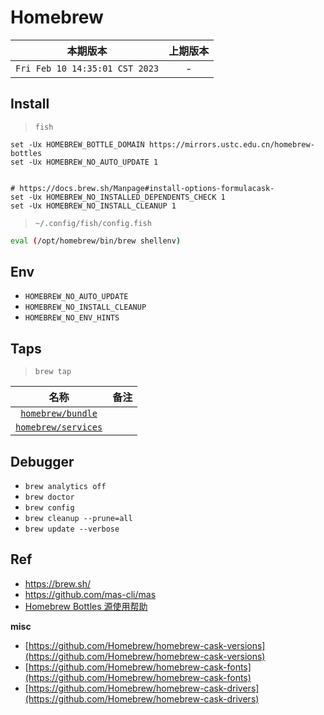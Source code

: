 # Homebrew

|本期版本|上期版本
|:---:|:---:
`Fri Feb 10 14:35:01 CST 2023` | -

## Install



> `fish`

```
set -Ux HOMEBREW_BOTTLE_DOMAIN https://mirrors.ustc.edu.cn/homebrew-bottles
set -Ux HOMEBREW_NO_AUTO_UPDATE 1


# https://docs.brew.sh/Manpage#install-options-formulacask-
set -Ux HOMEBREW_NO_INSTALLED_DEPENDENTS_CHECK 1
set -Ux HOMEBREW_NO_INSTALL_CLEANUP 1
```

> `~/.config/fish/config.fish`

```bash
eval (/opt/homebrew/bin/brew shellenv)
```



## Env

* `HOMEBREW_NO_AUTO_UPDATE`
* `HOMEBREW_NO_INSTALL_CLEANUP`
* `HOMEBREW_NO_ENV_HINTS`

## Taps

> `brew tap`

名称|备注
:---:|:---:
[`homebrew/bundle`](https://github.com/Homebrew/homebrew-bundle) |
[`homebrew/services`](https://github.com/Homebrew/homebrew-services) | 


## Debugger

* `brew analytics off` 
* `brew doctor`
* `brew config`
* `brew cleanup --prune=all`
* `brew update --verbose`




## Ref

* <https://brew.sh/>
* <https://github.com/mas-cli/mas>
* [Homebrew Bottles 源使用帮助](https://mirrors.ustc.edu.cn/help/homebrew-bottles.html)

**misc**


* [https://github.com/Homebrew/homebrew-cask-versions](https://github.com/Homebrew/homebrew-cask-versions)
* [https://github.com/Homebrew/homebrew-cask-fonts](https://github.com/Homebrew/homebrew-cask-fonts)
* [https://github.com/Homebrew/homebrew-cask-drivers](https://github.com/Homebrew/homebrew-cask-drivers)


